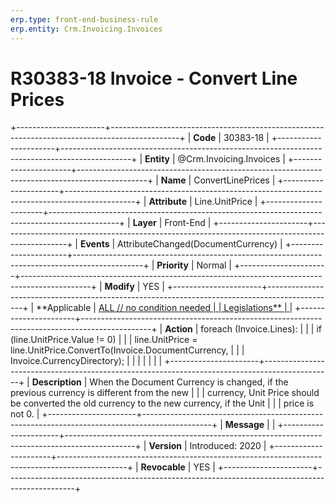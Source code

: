 ```yaml
---
erp.type: front-end-business-rule
erp.entity: Crm.Invoicing.Invoices
---
```


# R30383-18 Invoice - Convert Line Prices
+----------------------+-----------------------------------------------------------------------------------------------+
| **Code**             | 30383-18                                                                                      |
+----------------------+-----------------------------------------------------------------------------------------------+
| **Entity**           | @Crm.Invoicing.Invoices                                                                                       |
+----------------------+-----------------------------------------------------------------------------------------------+
| **Name**             | ConvertLinePrices                                                                             |
+----------------------+-----------------------------------------------------------------------------------------------+
| **Attribute**        | Line.UnitPrice                                                                                |
+----------------------+-----------------------------------------------------------------------------------------------+
| **Layer**            | Front-End                                                                                     |
+----------------------+-----------------------------------------------------------------------------------------------+
| **Events**           | AttributeChanged(DocumentCurrency)                                                            |
+----------------------+-----------------------------------------------------------------------------------------------+
| **Priority**         | Normal                                                                                        |
+----------------------+-----------------------------------------------------------------------------------------------+
| **Modify**           | YES                                                                                           |
+----------------------+-----------------------------------------------------------------------------------------------+
| **Applicable         | [ALL // no condition needed                                                                   |
| Legislations**       | ](https://confluence.erp.net/display/techdoc/Country+Specific+Functionality)                  |
+----------------------+-----------------------------------------------------------------------------------------------+
| **Action**           | foreach (Invoice.Lines):                                                                      |
|                      | if (line.UnitPrice.Value != 0)                                                                |
|                      | line.UnitPrice = line.UnitPrice.ConvertTo(Invoice.DocumentCurrency,                           |
|                      | Invoice.CurrencyDirectory);                                                                   |
|                      |                                                                                               |
|                      |                                                                                               |
+----------------------+-----------------------------------------------------------------------------------------------+
| **Description**      | When the Document Currency is changed, if the previous currency is different from the new     |
|                      | currency, Unit Price should be converted the old currency to the new currency, if the Unit    |
|                      | price is not 0.                                                                               |
+----------------------+-----------------------------------------------------------------------------------------------+
| **Message**          |                                                                                               |
+----------------------+-----------------------------------------------------------------------------------------------+
| **Version**          | Introduced: 2020                                                                              |
+----------------------+-----------------------------------------------------------------------------------------------+
| **Revocable**        | YES                                                                                           |
+----------------------+-----------------------------------------------------------------------------------------------+

  

  

  
